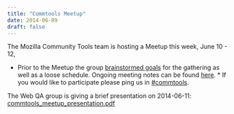 ```yaml
---
title: "Commtools Meetup"
date: 2014-06-09
draft: false
---
```


The Mozilla Community Tools team is hosting a Meetup this week, June 10 - 12,
* Prior to the Meetup the group [brainstormed goals](https://docs.google.com/document/d/1rPLHJrdG3X6iw4xL1Oi2_LjSC3OsxxPPzHPDUlFigiI/edit#) for the gathering
as well as a loose schedule. Ongoing meeting notes can be found [here](https://mozillians.etherpad.mozilla.org/2014-June-meetup). * If you would like to participate please ping us in [#commtools](https://widget01.mibbit.com/?settings=1b10107157e79b08f2bf99a11f521973&server=irc.mozilla.org&channel=%23commtools).

The Web QA group is giving a brief presentation on 2014-06-11: [commtools_meetup_presentation.pdf](blog/2014/commtools_meetup/commtools_meetup_qa_prezo.pdf)
